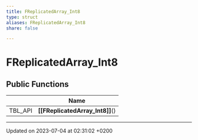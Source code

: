 ```yaml
---
title: FReplicatedArray_Int8
type: struct
aliases: FReplicatedArray_Int8
share: false

---
```


# FReplicatedArray_Int8





## Public Functions

|                | Name           |
| -------------- | -------------- |
| TBL_API | **[[FReplicatedArray_Int8]]**() |

-------------------------------

Updated on 2023-07-04 at 02:31:02 +0200